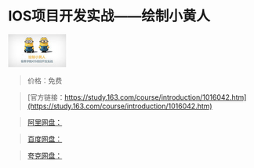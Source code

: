 # IOS项目开发实战——绘制小黄人

![img](../../../assets/study163/free/2440388048099382360.jpg)

> 价格：免费

> [官方链接：https://study.163.com/course/introduction/1016042.htm](https://study.163.com/course/introduction/1016042.htm)

> [阿里网盘：]()

> [百度网盘：]()

> [夸克网盘：]()

